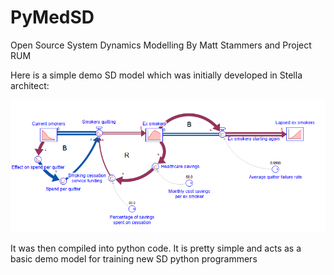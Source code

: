 # PyMedSD
Open Source System Dynamics Modelling By Matt Stammers and Project RUM

Here is a simple demo SD model which was initially developed in Stella architect:

![image](Smoking_Cessation_Model.png)

It was then compiled into python code. It is pretty simple and acts as a basic demo model for training new SD python programmers